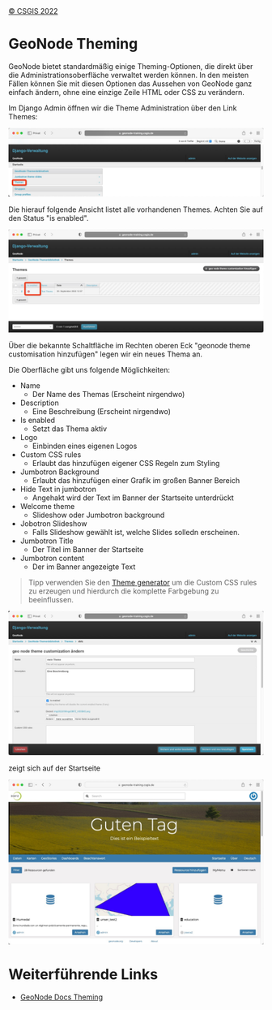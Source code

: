 <!-- the Menu -->
<link rel="stylesheet" media="all" href="../styles.css" />
<div id="logo"><a href="https://csgis.de">© CSGIS 2022</a></div>
<div id="menu"></div>
<div id="jumpMenu"></div>
<script src="../menu.js"></script>
<script src="../jumpmenu.js"></script>
<!-- the Menu -->


# GeoNode Theming

GeoNode bietet standardmäßig einige Theming-Optionen, die direkt über die Administrationsoberfläche verwaltet werden können. In den meisten Fällen können Sie mit diesen Optionen das Aussehen von GeoNode ganz einfach ändern, ohne eine einzige Zeile HTML oder CSS zu verändern.

Im Django Admin öffnen wir die Theme Administration über den Link Themes:

![Theme link](images/django_theme.jpeg)

Die hierauf folgende Ansicht listet alle vorhandenen Themes. Achten Sie auf den Status "is enabled".

![Theme aktiviert / nicht aktiviert](images/django_theme_enabled.jpeg)

Über die bekannte Schaltfläche im Rechten oberen Eck "geonode theme customisation hinzufügen" legen wir ein neues Thema an.

Die Oberfläche gibt uns folgende Möglichkeiten:

- Name
  - Der Name des Themas (Erscheint nirgendwo)
- Description
  - Eine Beschreibung (Erscheint nirgendwo)
-  Is enabled
   -  Setzt das Thema aktiv
- Logo
  - Einbinden eines eigenen Logos
- Custom CSS rules
  - Erlaubt das hinzufügen eigener CSS Regeln zum Styling
- Jumbotron Background
  - Erlaubt das hinzufügen einer Grafik im großen Banner Bereich
- Hide Text in jumbotron
  - Angehakt wird der Text im Banner der Startseite unterdrückt
-  Welcome theme
   -  Slideshow oder Jumbotron background
-  Jobotron Slideshow
   -  Falls Slideshow gewählt ist, welche Slides solledn erscheinen.
- Jumbotron Title
  - Der Titel im Banner der Startseite
- Jumbotron content
  - Der im Banner angezeigte Text

> Tipp verwenden Sie den [Theme generator](https://geonode.org/geonode-mapstore-client/docs/customizations/theme.html) um die Custom CSS rules zu erzeugen und hierdurch die komplette Farbgebung zu beeinflussen. 

![Theme Formular](images/django_theme_form.jpeg)

zeigt sich auf der Startseite

![Theme ist sichtbar](images/theming.jpeg)

# Weiterführende Links

- [GeoNode Docs Theming](https://docs.geonode.org/en/master/admin/admin_panel/index.html#simple-theming)